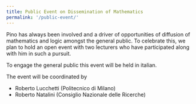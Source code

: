 ```yaml
---
title: Public Event on Dissemination of Mathematics 
permalink: '/public-event/'
---
```


Pino has always been involved and a driver of opportunities of diffusion of mathematics and logic amongst the general public. To celebrate this, we plan to hold an open event with two lecturers who have participated along with him in such a pursuit.

To engage the general public this event will be held in italian. 

The event will be coordinated by 
* Roberto Lucchetti (Politecnico di Milano) 
* Roberto Natalini (Consiglio Nazionale delle Ricerche) 



